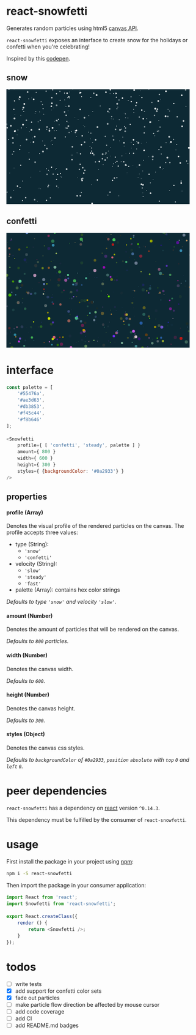 # react-snowfetti
Generates random particles using html5 [canvas API](https://developer.mozilla.org/en-US/docs/Web/API/Canvas_API).

`react-snowfetti` exposes an interface to create snow for the holidays or confetti when you're celebrating!

Inspired by this [codepen](https://codepen.io/linrock/pen/Amdhr).

## snow
![snow](img/snow.gif)

## confetti
![confetti](img/confetti.gif)

# interface
```javascript
const palette = [
	'#55476a',
	'#ae3d63',
	'#db3853',
	'#f45c44',
	'#f8b646'
];

<Snowfetti
	profile={ [ 'confetti', 'steady', palette ] }
	amount={ 800 }
	width={ 600 }
	height={ 300 }
	styles={ {backgroundColor: '#0a2933'} }
/>
```

## properties
#### profile (Array)
Denotes the visual profile of the rendered particles on the canvas.
The profile accepts three values:

- type (String):
	+ `'snow'`
	+ `'confetti'`
- velocity (String):
	+ `'slow'`
	+ `'steady'`
	+ `'fast'`
- palette (Array):
	contains hex color strings

*Defaults to type `'snow'` and velocity `'slow'`.*

#### amount (Number)
Denotes the amount of particles that will be rendered on the canvas.

*Defaults to `800` particles.*

#### width (Number)
Denotes the canvas width.

*Defaults to `600`.*

#### height (Number)
Denotes the canvas height.

*Defaults to `300`.*

#### styles (Object)
Denotes the canvas css styles.

*Defaults to `backgroundColor` of `#0a2933`, `position` `absolute`
with `top` `0` and `left` `0`.*

# peer dependencies
`react-snowfetti` has a dependency on [react](https://facebook.github.io/react/) version `^0.14.3`.

This dependency must be fulfilled by the consumer of
`react-snowfetti`.

# usage
First install the package in your project using [npm](https://www.npmjs.com/):
```bash
npm i -S react-snowfetti
```

Then import the package in your consumer application:
```javascript
import React from 'react';
import Snowfetti from 'react-snowfetti';

export React.createClass({
	render () {
		return <Snowfetti />;
	}
});
```

# todos
- [ ] write tests
- [x] add support for confetti color sets
- [x] fade out particles
- [ ] make particle flow direction be affected by mouse cursor
- [ ] add code coverage
- [ ] add CI
- [ ] add README.md badges
